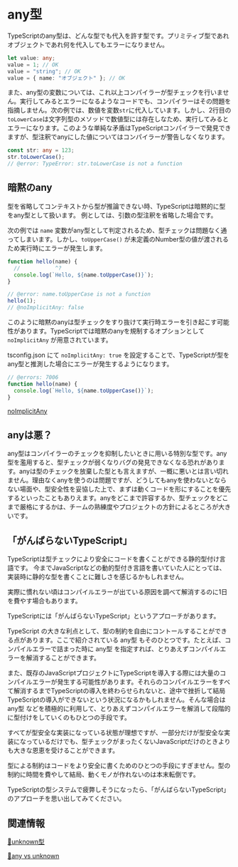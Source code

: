 # any型

TypeScriptのany型は、どんな型でも代入を許す型です。プリミティブ型であれオブジェクトであれ何を代入してもエラーになりません。

```ts twoslash
let value: any;
value = 1; // OK
value = "string"; // OK
value = { name: "オブジェクト" }; // OK
```

また、any型の変数については、これ以上コンパイラーが型チェックを行いません。実行してみるとエラーになるようなコードでも、コンパイラーはその問題を指摘しません。次の例では、数値を変数`str`に代入しています。しかし、2行目の`toLowerCase`は文字列型のメソッドで数値型には存在しなため、実行してみるとエラーになります。このような単純な矛盾はTypeScriptコンパイラーで発見できますが、型注釈でanyにした値についてはコンパイラーが警告しなくなります。

```ts twoslash
const str: any = 123;
str.toLowerCase();
// @error: TypeError: str.toLowerCase is not a function
```

## 暗黙のany

型を省略してコンテキストから型が推論できない時、TypeScriptは暗黙的に型をany型として扱います。
例としては、引数の型注釈を省略した場合です。

次の例では `name` 変数がany型として判定されるため、型チェックは問題なく通ってしまいます。しかし、`toUpperCase()` が未定義のNumber型の値が渡されるため実行時にエラーが発生します。

```ts twoslash
function hello(name) {
  //           ^?
  console.log(`Hello, ${name.toUpperCase()}`);
}

// @error: name.toUpperCase is not a function
hello(1);
// @noImplicitAny: false
```

このように暗黙のanyは型チェックをすり抜けて実行時エラーを引き起こす可能性があります。TypeScriptでは暗黙のanyを規制するオプションとして `noImplicitAny` が用意されています。

tsconfig.json にて `noImplicitAny: true` を設定することで、TypeScriptが型をany型と推測した場合にエラーが発生するようになります。

```ts twoslash
// @errors: 7006
function hello(name) {
  console.log(`Hello, ${name.toUpperCase()}`);
}
```

[noImplicitAny](../tsconfig/noimplicitany.md)

## anyは悪？

any型はコンパイラーのチェックを抑制したいときに用いる特別な型です。any型を濫用すると、型チェックが弱くなりバグの発見できなくなる恐れがあります。anyは型のチェックを放棄した型とも言えますが、一概に悪いとは言い切れません。理由なくanyを使うのは問題ですが、どうしてもanyを使わないとならない場面や、型安全性を妥協した上で、まずは動くコードを形にすることを優先するといったこともありえます。anyをどこまで許容するか、型チェックをどこまで厳格にするかは、チームの熟練度やプロジェクトの方針によるところが大きいです。

## 「がんばらないTypeScript」

TypeScriptは型チェックにより安全にコードを書くことができる静的型付け言語です。
今までJavaScriptなどの動的型付き言語を書いていた人にとっては、実装時に静的な型を書くことに難しさを感じるかもしれません。

実際に慣れない頃はコンパイルエラーが出ている原因を調べて解消するのに1日を費やす場合もあります。

TypeScriptには「がんばらないTypeScript」というアプローチがあります。

TypeScript の大きな利点として、型の制約を自由にコントールすることができる点があります。ここで紹介されている any型 もそのひとつです。たとえば、コンパイルエラーで詰まった時に any型 を指定すれば、とりあえずコンパイルエラーを解消することができます。

また、既存のJavaScriptプロジェクトにTypeScriptを導入する際には大量のコンパイルエラーが発生する可能性があります。それらのコンパイルエラーをすべて解消するまでTypeScriptの導入を終わらせられないと、途中で挫折して結局TypeScriptの導入ができないという状況になるかもしれません。そんな場合は any型 などを積極的に利用して、とりあえずコンパイルエラーを解消して段階的に型付けをしていくのもひとつの手段です。

すべてが型安全な実装になっている状態が理想ですが、一部分だけが型安全な実装になっているだけでも、型チェックがまったくないJavaScriptだけのときよりも大きな恩恵を受けることができます。

型による制約はコードをより安全に書くためのひとつの手段にすぎません。型の制約に時間を費やして結局、動くモノが作れないのは本末転倒です。

TypeScriptの型システムで疲弊しそうになったら、「がんばらないTypeScript」のアプローチを思い出してみてください。

## 関連情報

[🚧unknown型](../statements/unknown.md)

[🚧any vs unknown](../statements/any-vs-unknown.md)
